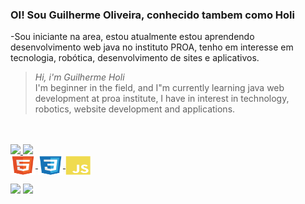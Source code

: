 ### OI! Sou Guilherme Oliveira, conhecido tambem como Holi

-Sou iniciante na area, estou atualmente estou aprendendo desenvolvimento web java no instituto PROA, tenho em interesse em tecnologia, robótica, desenvolvimento de sites e aplicativos.

>*Hi, i'm Guilherme Holi*<br>
>I'm beginner in the field, and I"m currently learning java web development at proa institute, I have in interest in technology, robotics, website development and applications.
<br>
<div style="display: inline_block">
 <br>
 <a href="https://github.com/guiH0l1">
  <img height="180em" src="https://github-readme-stats.vercel.app/api?username=guiH0l1&show_icons=true&theme=dark&include_all_commits=true&count_private=true"/>
  <img height="180em" src="https://github-readme-stats.vercel.app/api/top-langs/?username=guiH0l1&layout=compact&langs_count=7&theme=dark"/>
  </div>
   
   <div> 
   <img align="center" alt="Holi-HTML" height="30" width="40" src="https://github.com/devicons/devicon/blob/master/icons/html5/html5-original.svg">
  <img align="center" alt="Holi-CSS" height="30" width="40" src="https://raw.githubusercontent.com/devicons/devicon/master/icons/css3/css3-original.svg">
  <img align="center" alt="Holi-Js" height="30" width="40" src="https://github.com/devicons/devicon/blob/master/icons/javascript/javascript-plain.svg">
   
 </div>
 

  <a href = "mailto:guilhermeholi09@gmail.com"><img src="https://img.shields.io/badge/-Gmail-%23333?style=for-the-badge&logo=gmail&logoColor=white" target="_blank"></a>
  <a href="https://www.linkedin.com/in/guilherme-holi/" target="_blank"><img src="https://img.shields.io/badge/-LinkedIn-%230077B5?style=for-the-badge&logo=linkedin&logoColor=white" target="_blank"></a> 

